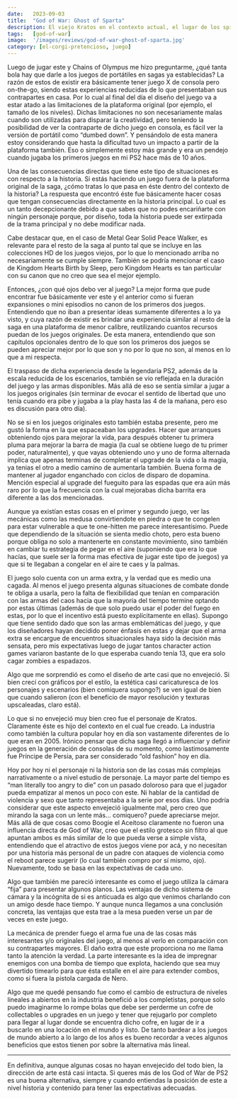 ```yaml
---
date:   2023-09-03
title:  "God of War: Ghost of Sparta"
description: El viejo Kratos en el contexto actual, el lugar de los spin offs de portátiles en sagas de consolas hogareñas, y que carajos hago jugando esto en 2023.
tags:   [god-of-war]
image:  '/images/reviews/god-of-war-ghost-of-sparta.jpg'
category: [el-corgi-pretencioso, juego]
---
```


Luego de jugar este y Chains of Olympus me hizo preguntarme, ¿qué tanta bola hay que darle a los juegos de portátiles en sagas ya establecidas? La razón de estos de existir era básicamente tener juego X de consola pero on-the-go, siendo estas experiencias reducidas de lo que presentaban sus contrapartes en casa. Por lo cual al final del día el diseño del juego va a estar atado a las limitaciones de la plataforma original (por ejemplo, el tamaño de los niveles). Dichas limitaciones no son necesariamente malas cuando son utilizadas para disparar la creatividad, pero teniendo la posibilidad de ver la contraparte de dicho juego en consola, es fácil ver la versión de portátil como “dumbed down”. Y pensándolo de esta manera estoy considerando que hasta la dificultad tuvo un impacto a partir de la plataforma también. Eso o simplemente estoy más grande y era un pendejo cuando jugaba los primeros juegos en mi PS2 hace más de 10 años.

Una de las consecuencias directas que tiene este tipo de situaciones es con respecto a la historia. Si estás haciendo un juego fuera de la plataforma original de la saga, ¿cómo tratas lo que pasa en éste dentro del contexto de la historia? La respuesta que encontró éste fue básicamente hacer cosas que tengan consecuencias directamente en la historia principal. Lo cual es un tanto decepcionante debido a que sabes que no podes encariñarte con ningún personaje porque, por diseño, toda la historia puede ser extirpada de la trama principal y no debe modificar nada.

Cabe destacar que, en el caso de Metal Gear Solid Peace Walker, es relevante para el resto de la saga al punto tal que se incluye en las colecciones HD de los juegos viejos, por lo que lo mencionado arriba no necesariamente se cumple siempre. También se podría mencionar el caso de Kingdom Hearts Birth by Sleep, pero Kingdom Hearts es tan particular con su canon que no creo que sea el mejor ejemplo.

Entonces, ¿con qué ojos debo ver al juego? La mejor forma que pude encontrar fue básicamente ver este y el anterior como si fueran expansiones o mini episodios no canon de los primeros dos juegos. Entendiendo que no iban a presentar ideas sumamente diferentes a lo ya visto, y cuya razón de existir es brindar una experiencia similar al resto de la saga en una plataforma de menor calibre, reutilizando cuantos recursos puedan de los juegos originales. De esta manera, entendiendo que son capítulos opcionales dentro de lo que son los primeros dos juegos se pueden apreciar mejor por lo que son y no por lo que no son, al menos en lo que a mi respecta.

El traspaso de dicha experiencia desde la legendaria PS2, además de la escala reducida de los escenarios, también se vio reflejada en la duración del juego y las armas disponibles. Más allá de eso se sentía similar a jugar a los juegos originales (sin terminar de evocar el sentido de libertad que uno tenía cuando era pibe y jugaba a la play hasta las 4 de la mañana, pero eso es discusión para otro día).

No se si en los juegos originales esto también estaba presente, pero me gustó la forma en la que espaceaban los upgrades. Hacer que arranques obteniendo ojos para mejorar la vida, para después obtener tu primera pluma para mejorar la barra de magia (la cual se obtiene luego de tu primer poder, naturalmente), y que vayas obteniendo uno y uno de forma alternada implica que apenas terminas de completar el upgrade de la vida o la magia, ya tenias el otro a medio camino de aumentarla también. Buena forma de mantener al jugador enganchado con ciclos de disparo de dopamina. Mención especial al upgrade del fueguito para las espadas que era aún más raro por lo que la frecuencia con la cual mejorabas dicha barrita era diferente a las dos mencionadas.

Aunque ya existían estas cosas en el primer y segundo juego, ver las mecánicas como las medusa convirtiendote en piedra o que te congelen para estar vulnerable a que te one-hitten me parece interesantísimo. Puede que dependiendo de la situación se sienta medio choto, pero esta bueno porque obliga no solo a mantenerte en constante movimiento, sino también en cambiar tu estrategia de pegar en el aire (suponiendo que era lo que hacías, que suele ser la forma mas efectiva de jugar este tipo de juegos) ya que si te llegaban a congelar en el aire te caes y la palmas.

El juego solo cuenta con un arma extra, y la verdad que es medio una cagada. Al menos el juego presenta algunas situaciones de combate donde te obliga a usarla, pero la falta de flexibilidad que tenían en comparación con las armas del caos hacia que la mayoría del tiempo termine optando por estas últimas (además de que solo puedo usar el poder del fuego en estas, por lo que el incentivo está puesto explícitamente en ellas). Supongo que tiene sentido dado que son las armas emblemáticas del juego, y que los diseñadores hayan decidido poner énfasis en estas y dejar que el arma extra se encargue de encuentros situacionales haya sido la decisión más sensata, pero mis expectativas luego de jugar tantos character action games variaron bastante de lo que esperaba cuando tenía 13, que era solo cagar zombies a espadazos.

Algo que me sorprendió es como el diseño de arte casi que no envejeció. Si bien crecí con gráficos por el estilo, la estética casi caricaturesca de los personajes y escenarios (bien comiquera supongo?) se ven igual de bien que cuando salieron (con el beneficio de mayor resolución y texturas upscaleadas, claro está).

Lo que si no envejeció muy bien creo fue el personaje de Kratos. Claramente éste es hijo del contexto en el cual fue creado. La industria como también la cultura popular hoy en día son vastamente diferentes de lo que eran en 2005. Irónico pensar que dicha saga llegó a influenciar y definir juegos en la generación de consolas de su momento, como lastimosamente fue Príncipe de Persia, para ser considerado “old fashion” hoy en día.

Hoy por hoy ni el personaje ni la historia son de las cosas más complejas narrativamente o a nivel estudio de personaje. La mayor parte del tiempo es “man literally too angry to die” con un pasado doloroso para que el jugador pueda empatizar al menos un poco con este. Ni hablar de la cantidad de violencia y sexo que tanto representaba a la serie por esos dias. Uno podría considerar que este aspecto envejeció igualmente mal, pero creo que mirando la saga con un lente más… comiquero? puede apreciarse mejor. Más allá de que cosas como Boogie el Aceitoso claramente no fueron una influencia directa de God of War, creo que el estilo grotesco sin filtro al que apuntan ambos es más similar de lo que pueda verse a simple vista, entendiendo que el atractivo de estos juegos viene por acá, y no necesitan por una historia más personal de un padre con ataques de violencia como el reboot parece sugerir (lo cual también compro por sí mismo, ojo). Nuevamente, todo se basa en las expectativas de cada uno.

Algo que también me pareció interesante es como el juego utiliza la cámara “fija” para presentar algunos planos. Las ventajas de dicho sistema de cámara y la incógnita de si es anticuada es algo que venimos charlando con un amigo desde hace tiempo. Y aunque nunca llegamos a una conclusión concreta, las ventajas que esta trae a la mesa pueden verse un par de veces en este juego.

La mecánica de prender fuego el arma fue una de las cosas más interesantes y/o originales del juego, al menos al verlo en comparación con su contrapartes mayores. El daño extra que este proporciona no me llama tanto la atención la verdad. La parte interesante es la idea de impregnar enemigos con una bomba de tiempo que explota, haciendo que sea muy divertido timearlo para que ésta estalle en el aire para extender combos, como si fuera la pistola cargada de Nero.

Algo que me quedé pensando fue como el cambio de estructura de niveles lineales a abiertos en la industria benefició a los completistas, porque solo puedo imaginarme lo rompe bolas que debe ser perderme un cofre de collectables o upgrades en un juego y tener que rejugarlo por completo para llegar al lugar donde se encuentra dicho cofre, en lugar de ir a buscarlo en una locación en el mundo y listo. De tanto bardear a los juegos de mundo abierto a lo largo de los años es bueno recordar a veces algunos beneficios que estos tienen por sobre la alternativa más lineal.

<hr>

En definitiva, aunque algunas cosas no hayan envejecido del todo bien, la dirección de arte está casi intacta. Si queres más de los God of War de PS2 es una buena alternativa, siempre y cuando entiendas la posición de este a nivel historia y contenido para tener las expectativas adecuadas.

